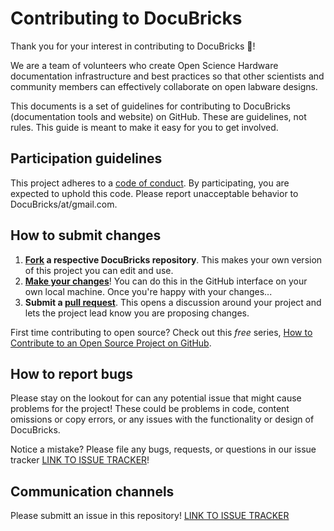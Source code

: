 # Contributing to DocuBricks

Thank you for your interest in contributing to DocuBricks :tada:! 

We are a team of volunteers who create Open Science Hardware documentation infrastructure and best practices so that other scientists and community members can effectively collaborate on open labware designs.

This documents is a set of guidelines for contributing to DocuBricks (documentation tools and website) on GitHub. These are guidelines, not rules. This guide is meant to make it easy for you to get involved.

## Participation guidelines

This project adheres to a [code of conduct](CODE_OF_CONDUCT.md). By participating, you are expected to uphold this code. Please report unacceptable behavior to DocuBricks/at/gmail.com.

## How to submit changes

1. **[Fork](https://help.github.com/articles/fork-a-repo/) a respective DocuBricks repository**. This makes your own version of this project you can edit and use.
2. **[Make your changes](https://guides.github.com/activities/forking/#making-changes)**! You can do this in the GitHub interface on your own local machine. Once you're happy with your changes...
3. **Submit a [pull request](https://help.github.com/articles/proposing-changes-to-a-project-with-pull-requests/)**. This opens a discussion around your project and lets the project lead know you are proposing changes.

First time contributing to open source? Check out this *free* series, [How to Contribute to an Open Source Project on GitHub](https://egghead.io/series/how-to-contribute-to-an-open-source-project-on-github).

## How to report bugs

Please stay on the lookout for can any potential issue that might cause problems for the project! These could be problems in code, content omissions or copy errors, or any issues with the functionality or design of DocuBricks. 

Notice a mistake? Please file any bugs, requests, or questions in our issue tracker [LINK TO ISSUE TRACKER](https://github.com/DocuBricks/meta/issues)!

## Communication channels

Please submitt an issue in this repository! [LINK TO ISSUE TRACKER](https://github.com/DocuBricks/meta/issues)
